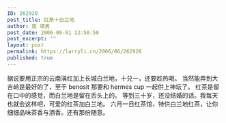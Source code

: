 ```yaml
---
ID: 262928
post_title: 红茶＋白兰地
author: 南 靖男
post_date: 2006-06-01 22:50:58
post_excerpt: ""
layout: post
permalink: https://larryli.cn/2006/06/262928
published: true
---
```

据说要用正宗的云南滇红加上长城白兰地，十兑一，还要趁热喝。
当然能弄到大吉岭是最好的了，至于 benosit 那要和 hermes cup 一起供上神坛了。
红茶是留在口中的感觉，而白兰地是留在舌头上的。
等到三十岁，还没结婚的话。我每天也就会这样吧，可爱的红茶加白兰地。
六月一日红茶馆，特供白兰地红茶，让你细细品味茶香与酒香。还有那份随意。